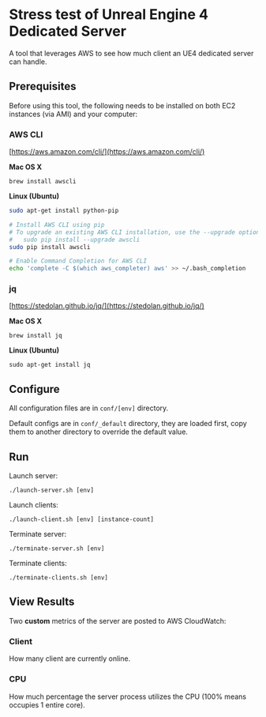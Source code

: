 # Stress test of Unreal Engine 4 Dedicated Server

A tool that leverages AWS to see how much client an UE4 dedicated server can handle.

## Prerequisites

Before using this tool, the following needs to be installed on both EC2 instances (via AMI) and your computer:

### AWS CLI

[https://aws.amazon.com/cli/](https://aws.amazon.com/cli/)

**Mac OS X**

    brew install awscli

**Linux (Ubuntu)**

```bash
sudo apt-get install python-pip

# Install AWS CLI using pip
# To upgrade an existing AWS CLI installation, use the --upgrade option:
#   sudo pip install --upgrade awscli
sudo pip install awscli

# Enable Command Completion for AWS CLI
echo 'complete -C $(which aws_completer) aws' >> ~/.bash_completion
```

### jq

[https://stedolan.github.io/jq/](https://stedolan.github.io/jq/)

**Mac OS X**

    brew install jq

**Linux (Ubuntu)**

    sudo apt-get install jq

## Configure

All configuration files are in `conf/[env]` directory.

Default configs are in `conf/_default` directory, they are loaded first, copy them to another directory to override the default value.

## Run

Launch server:

    ./launch-server.sh [env]

Launch clients:

    ./launch-client.sh [env] [instance-count]

Terminate server:

    ./terminate-server.sh [env]

Terminate clients:

    ./terminate-clients.sh [env]

## View Results

Two **custom** metrics of the server are posted to AWS CloudWatch:

### Client

How many client are currently online.

### CPU

How much percentage the server process utilizes the CPU (100% means occupies 1 entire core).


